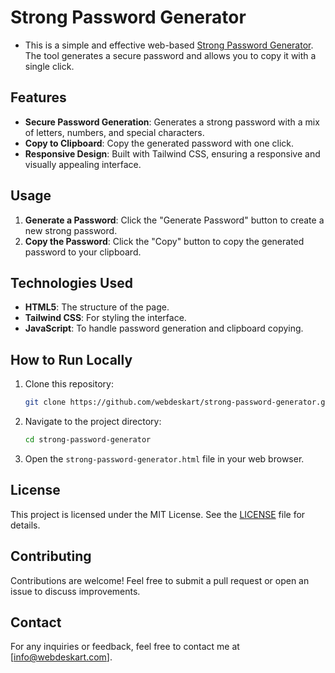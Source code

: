 # Strong Password Generator

- This is a simple and effective web-based [Strong Password Generator](https://www.provishal.com/strong-password-generator). The tool generates a secure password and allows you to copy it with a single click.


## Features

- **Secure Password Generation**: Generates a strong password with a mix of letters, numbers, and special characters.
- **Copy to Clipboard**: Copy the generated password with one click.
- **Responsive Design**: Built with Tailwind CSS, ensuring a responsive and visually appealing interface.

## Usage

1. **Generate a Password**: Click the "Generate Password" button to create a new strong password.
2. **Copy the Password**: Click the "Copy" button to copy the generated password to your clipboard.

## Technologies Used

- **HTML5**: The structure of the page.
- **Tailwind CSS**: For styling the interface.
- **JavaScript**: To handle password generation and clipboard copying.

## How to Run Locally

1. Clone this repository:
    ```bash
    git clone https://github.com/webdeskart/strong-password-generator.git
    ```
2. Navigate to the project directory:
    ```bash
    cd strong-password-generator
    ```
3. Open the `strong-password-generator.html` file in your web browser.

## License

This project is licensed under the MIT License. See the [LICENSE](LICENSE) file for details.

## Contributing

Contributions are welcome! Feel free to submit a pull request or open an issue to discuss improvements.

## Contact

For any inquiries or feedback, feel free to contact me at [info@webdeskart.com].
